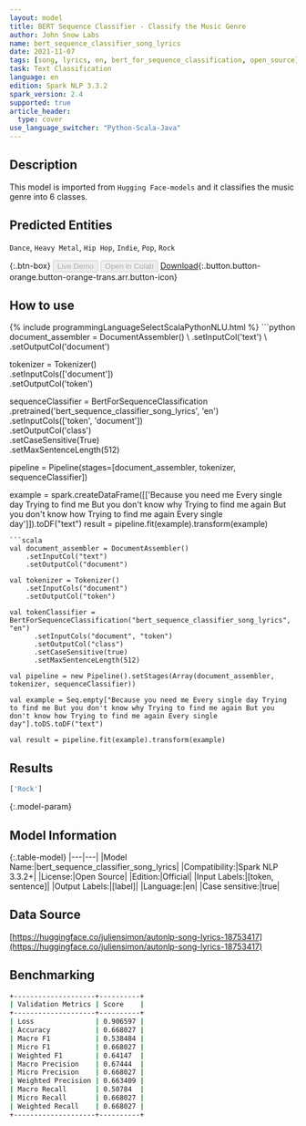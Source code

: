 ```yaml
---
layout: model
title: BERT Sequence Classifier - Classify the Music Genre
author: John Snow Labs
name: bert_sequence_classifier_song_lyrics
date: 2021-11-07
tags: [song, lyrics, en, bert_for_sequence_classification, open_source]
task: Text Classification
language: en
edition: Spark NLP 3.3.2
spark_version: 2.4
supported: true
article_header:
  type: cover
use_language_switcher: "Python-Scala-Java"
---
```


## Description

This model is imported from `Hugging Face-models` and it classifies the music genre into 6 classes.

## Predicted Entities

`Dance`, `Heavy Metal`, `Hip Hop`, `Indie`, `Pop`, `Rock`

{:.btn-box}
<button class="button button-orange" disabled>Live Demo</button>
<button class="button button-orange" disabled>Open in Colab</button>
[Download](https://s3.amazonaws.com/auxdata.johnsnowlabs.com/public/models/bert_sequence_classifier_song_lyrics_en_3.3.2_2.4_1636283685615.zip){:.button.button-orange.button-orange-trans.arr.button-icon}

## How to use



<div class="tabs-box" markdown="1">
{% include programmingLanguageSelectScalaPythonNLU.html %}
```python
document_assembler = DocumentAssembler() \
    .setInputCol('text') \
    .setOutputCol('document')

tokenizer = Tokenizer() \
    .setInputCols(['document']) \
    .setOutputCol('token')

sequenceClassifier = BertForSequenceClassification \
      .pretrained('bert_sequence_classifier_song_lyrics', 'en') \
      .setInputCols(['token', 'document']) \
      .setOutputCol('class') \
      .setCaseSensitive(True) \
      .setMaxSentenceLength(512)

pipeline = Pipeline(stages=[document_assembler, tokenizer, sequenceClassifier])

example = spark.createDataFrame([['Because you need me Every single day Trying to find me But you don't know why Trying to find me again But you don't know how Trying to find me again Every single day']]).toDF("text")
result = pipeline.fit(example).transform(example)
```
```scala
val document_assembler = DocumentAssembler() 
    .setInputCol("text") 
    .setOutputCol("document")

val tokenizer = Tokenizer() 
    .setInputCols("document") 
    .setOutputCol("token")

val tokenClassifier = BertForSequenceClassification("bert_sequence_classifier_song_lyrics", "en")
      .setInputCols("document", "token")
      .setOutputCol("class")
      .setCaseSensitive(true)
      .setMaxSentenceLength(512)

val pipeline = new Pipeline().setStages(Array(document_assembler, tokenizer, sequenceClassifier))

val example = Seq.empty["Because you need me Every single day Trying to find me But you don't know why Trying to find me again But you don't know how Trying to find me again Every single day"].toDS.toDF("text")

val result = pipeline.fit(example).transform(example)
```
</div>

## Results

```bash
['Rock']
```

{:.model-param}
## Model Information

{:.table-model}
|---|---|
|Model Name:|bert_sequence_classifier_song_lyrics|
|Compatibility:|Spark NLP 3.3.2+|
|License:|Open Source|
|Edition:|Official|
|Input Labels:|[token, sentence]|
|Output Labels:|[label]|
|Language:|en|
|Case sensitive:|true|

## Data Source

[https://huggingface.co/juliensimon/autonlp-song-lyrics-18753417](https://huggingface.co/juliensimon/autonlp-song-lyrics-18753417)

## Benchmarking

```bash
+--------------------+----------+
| Validation Metrics | Score    |
+--------------------+----------+
| Loss               | 0.906597 |
| Accuracy           | 0.668027 |
| Macro F1           | 0.538484 |
| Micro F1           | 0.668027 |
| Weighted F1        | 0.64147  |
| Macro Precision    | 0.67444  |
| Micro Precision    | 0.668027 |
| Weighted Precision | 0.663409 |
| Macro Recall       | 0.50784  |
| Micro Recall       | 0.668027 |
| Weighted Recall    | 0.668027 |
+--------------------+----------+

```
